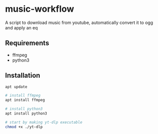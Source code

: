 # music-workflow
A script to download music from youtube, automatically convert it to ogg and apply an eq


## Requirements
- ffmpeg
- python3

## Installation

```bash
apt update

# install ffmpeg
apt install ffmpeg

# install python3
apt install python3

# start by making yt-dlp executable
chmod +x ./yt-dlp
```
